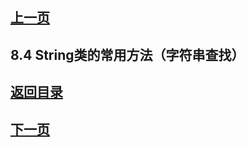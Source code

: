 ## [上一页](course28)

## 8.4 String类的常用方法（字符串查找）

## [返回目录](https://wuchengcheng110120.github.io/learnJava)
## [下一页](course30)
